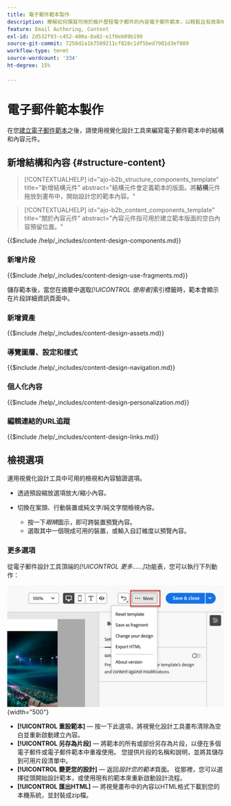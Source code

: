 ```yaml
---
title: 電子郵件範本製作
description: 瞭解如何撰寫可用於帳戶歷程電子郵件的內容電子郵件範本，以輕鬆且有效率地重複使用您的設計。
feature: Email Authoring, Content
exl-id: 2d532f93-c452-400a-8a82-e1f0eb89b199
source-git-commit: 7250d2a1b7509211cf828c1df5bed7981d3ef809
workflow-type: tm+mt
source-wordcount: '334'
ht-degree: 15%

---
```


# 電子郵件範本製作

在您[建立電子郵件範本](./email-templates.md#create-an-email-template)之後，請使用視覺化設計工具來編寫電子郵件範本中的結構和內容元件。

## 新增結構和內容 {#structure-content}

>[!CONTEXTUALHELP]
>id="ajo-b2b_structure_components_template"
>title="新增結構元件"
>abstract="結構元件會定義範本的版面。將&#x200B;**結構**&#x200B;元件拖放到畫布中，開始設計您的範本內容。"

>[!CONTEXTUALHELP]
>id="ajo-b2b_content_components_template"
>title="關於內容元件"
>abstract="內容元件指可用於建立範本版面的空白內容預留位置。"

{{$include /help/_includes/content-design-components.md}}

### 新增片段

{{$include /help/_includes/content-design-use-fragments.md}}

儲存範本後，當您在摘要中選取&#x200B;_[!UICONTROL 使用者]_&#x200B;索引標籤時，範本會顯示在片段詳細資訊頁面中。

### 新增資產

{{$include /help/_includes/content-design-assets.md}}

### 導覽圖層、設定和樣式

{{$include /help/_includes/content-design-navigation.md}}

### 個人化內容

{{$include /help/_includes/content-design-personalization.md}}

### 編輯連結的URL追蹤

{{$include /help/_includes/content-design-links.md}}

## 檢視選項

運用視覺化設計工具中可用的檢視和內容驗證選項。

* 透過預設縮放選項放大/縮小內容。

* 切換在案頭、行動裝置或純文字/純文字間檢視內容。
   * 按一下&#x200B;_眼睛_&#x200B;圖示，即可跨裝置預覽內容。
   * 選取其中一個現成可用的裝置，或輸入自訂維度以預覽內容。

### 更多選項

從電子郵件設計工具頂端的&#x200B;_[!UICONTROL 更多……]_&#x200B;功能表，您可以執行下列動作：

![按一下[更多]以存取範本動作](./assets/visual-designer-more-menu.png){width="500"}

* **[!UICONTROL 重設範本]** — 按一下此選項，將視覺化設計工具畫布清除為空白並重新啟動建立內容。
* **[!UICONTROL 另存為片段]** — 將範本的所有或部份另存為片段，以便在多個電子郵件或電子郵件範本中重複使用。 您提供片段的名稱和說明，並將其儲存到可用片段清單中。
* **[!UICONTROL 變更您的設計]** — 返回&#x200B;_設計您的範本_&#x200B;頁面。 從那裡，您可以選擇從頭開始設計範本，或使用現有的範本來重新啟動設計流程。
* **[!UICONTROL 匯出HTML]** — 將視覺畫布中的內容以HTML格式下載到您的本機系統，並封裝成zip檔。

